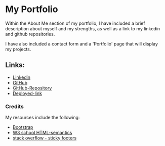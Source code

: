 # My Portfolio

Within the About Me section of my portfolio, I have included a brief description about myself and my strengths, as well as a link to my linkedin and github repositories.

I have also included a contact form and a 'Portfolio' page that will display my projects.


## Links:
* [Linkedin](https://www.linkedin.com/in/cdfox/)
* [GitHub](https://github.com/CFox2019)
* [GitHub-Repository](https://github.com/CFox2019/Portfolio)
* [Deployed-link](https://cfox2019.github.io/Portfolio/)


### Credits

My resources include the following:
   * [Bootstrap](getbootstrap.com)
   * [W3 school HTML-semantics](https://www.w3schools.com/html/html5_semantic_elements.asp)
   * [stack overflow - sticky footers](https://stackoverflow.com/questions/29069498/how-to-make-a-sticky-footer-using-css)

